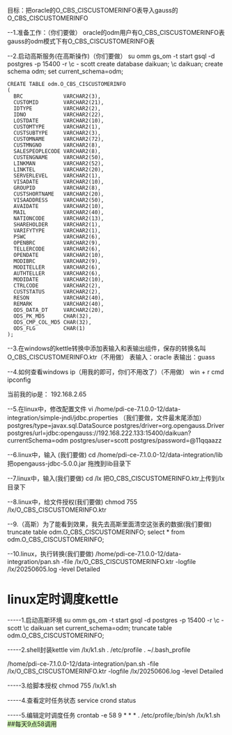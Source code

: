 目标：把oracle的O_CBS_CISCUSTOMERINFO表导入gauss的O_CBS_CISCUSTOMERINFO

--1.准备工作：（你们要做）
oracle的odm用户有O_CBS_CISCUSTOMERINFO表
gauss的odm模式下有O_CBS_CISCUSTOMERINFO表


--2.启动高斯服务(在高斯操作)（你们要做）
su omm
gs_om -t start
gsql -d postgres -p 15400 -r
\c - scott
create database  daikuan;
\c daikuan;
create schema   odm;
set current_schema=odm;


```
CREATE TABLE odm.O_CBS_CISCUSTOMERINFO
(
  BRC             VARCHAR2(3),
  CUSTOMID        VARCHAR2(21),
  IDTYPE          VARCHAR2(2),
  IDNO            VARCHAR2(22),
  LOSTDATE        VARCHAR2(10),
  CUSTOMTYPE      VARCHAR2(1),
  CUSTSUBTYPE     VARCHAR2(3),
  CUSTOMNAME      VARCHAR2(72),
  CUSTMNGNO       VARCHAR2(8),
  SALESPEOPLECODE VARCHAR2(8),
  CUSTENGNAME     VARCHAR2(50),
  LINKMAN         VARCHAR2(52),
  LINKTEL         VARCHAR2(20),
  SERVERLEVEL     VARCHAR2(1),
  VISADATE        VARCHAR2(10),
  GROUPID         VARCHAR2(8),
  CUSTSHORTNAME   VARCHAR2(20),
  VISAADDRESS     VARCHAR2(50),
  AVAIDATE        VARCHAR2(10),
  MAIL            VARCHAR2(40),
  NATIONCODE      VARCHAR2(13),
  SHAREHOLDER     VARCHAR2(1),
  VARIFYTYPE      VARCHAR2(1),
  PSWC            VARCHAR2(6),
  OPENBRC         VARCHAR2(9),
  TELLERCODE      VARCHAR2(6),
  OPENDATE        VARCHAR2(10),
  MODIBRC         VARCHAR2(9),
  MODITELLER      VARCHAR2(6),
  AUTHTELLER      VARCHAR2(6),
  MODIDATE        VARCHAR2(10),
  CTRLCODE        VARCHAR2(2),
  CUSTSTATUS      VARCHAR2(2),
  RESON           VARCHAR2(40),
  REMARK          VARCHAR2(40),
  ODS_DATA_DT     VARCHAR2(20),
  ODS_PK_MD5      CHAR(32),
  ODS_CMP_COL_MD5 CHAR(32),
  ODS_FLG         CHAR(1)
);
```
--3.在windows的kettle转换中添加表输入和表输出组件，保存的转换名叫 O_CBS_CISCUSTOMERINFO.ktr（不用做）
表输入：oracle
表输出：guass

--4.如何查看windows ip（用我的即可，你们不用改了）（不用做）
win + r
cmd
ipconfig

当前我的ip是： 192.168.2.65


--5.在linux中，修改配置文件 vi /home/pdi-ce-7.1.0.0-12/data-integration/simple-jndi/jdbc.properties （我们要做，文件最末尾添加）
postgres/type=javax.sql.DataSource
postgres/driver=org.opengauss.Driver
postgres/url=jdbc:opengauss://192.168.222.133:15400/daikuan?currentSchema=odm
postgres/user=scott
postgres/password=@11qqaazz


--6.linux中，输入 (我们要做)
cd    /home/pdi-ce-7.1.0.0-12/data-integration/lib
把opengauss-jdbc-5.0.0.jar 拖拽到lib目录下

--7.linux中，输入(我们要做)
cd  /lx
把O_CBS_CISCUSTOMERINFO.ktr上传到/lx目录下

--8.linux中，给文件授权(我们要做)
chmod 755  /lx/O_CBS_CISCUSTOMERINFO.ktr


--9.（高斯）为了能看到效果，我先去高斯里面清空这张表的数据(我们要做)
truncate  table odm.O_CBS_CISCUSTOMERINFO;
select * from odm.O_CBS_CISCUSTOMERINFO;


--10.linux，执行转换(我们要做)
/home/pdi-ce-7.1.0.0-12/data-integration/pan.sh -file /lx/O_CBS_CISCUSTOMERINFO.ktr -logfile  /lx/20250605.log  -level  Detailed

# linux定时调度kettle
-----1.启动高斯环境
su omm
gs_om -t start
gsql -d postgres -p 15400 -r
\c - scott
\c daikuan
set current_schema=odm;
truncate table odm.O_CBS_CISCUSTOMERINFO;


-----2.shell封装kettle      vim  /lx/k1.sh
. /etc/profile
. ~/.bash_profile

/home/pdi-ce-7.1.0.0-12/data-integration/pan.sh -file /lx/O_CBS_CISCUSTOMERINFO.ktr -logfile  /lx/20250606.log  -level  Detailed


-----3.给脚本授权
chmod 755  /lx/k1.sh


-----4.查看定时任务状态
service crond status


-----5.编辑定时调度任务 crontab -e
58 9 * * * . /etc/profile;/bin/sh /lx/k1.sh <span style="background:#d3f8b6">##每天9点58调用</span>
